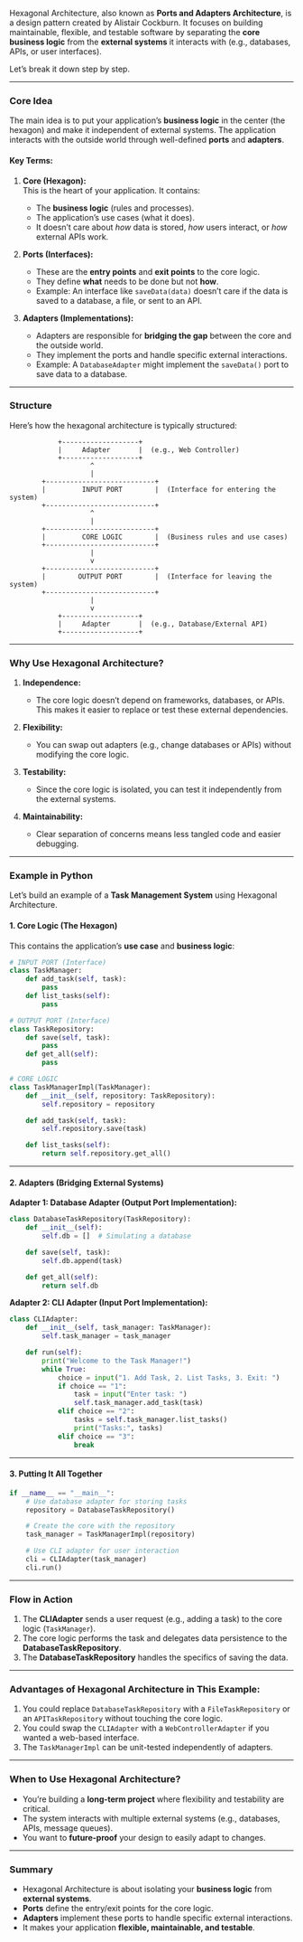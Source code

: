Hexagonal Architecture, also known as **Ports and Adapters Architecture**, is a design pattern created by Alistair Cockburn. It focuses on building maintainable, flexible, and testable software by separating the **core business logic** from the **external systems** it interacts with (e.g., databases, APIs, or user interfaces).

Let’s break it down step by step.

---

### **Core Idea**

The main idea is to put your application’s **business logic** in the center (the hexagon) and make it independent of external systems. The application interacts with the outside world through well-defined **ports** and **adapters**.

#### **Key Terms:**

1. **Core (Hexagon):**  
    This is the heart of your application. It contains:
    
    - The **business logic** (rules and processes).
    - The application’s use cases (what it does).
    - It doesn’t care about _how_ data is stored, _how_ users interact, or _how_ external APIs work.
2. **Ports (Interfaces):**
    
    - These are the **entry points** and **exit points** to the core logic.
    - They define **what** needs to be done but not **how**.
    - Example: An interface like `saveData(data)` doesn’t care if the data is saved to a database, a file, or sent to an API.
3. **Adapters (Implementations):**
    
    - Adapters are responsible for **bridging the gap** between the core and the outside world.
    - They implement the ports and handle specific external interactions.
    - Example: A `DatabaseAdapter` might implement the `saveData()` port to save data to a database.

---

### **Structure**

Here’s how the hexagonal architecture is typically structured:

```
            +-------------------+
            |     Adapter       |  (e.g., Web Controller)
            +-------------------+
                    ^
                    |
        +---------------------------+
        |         INPUT PORT        |  (Interface for entering the system)
        +---------------------------+
                    ^
                    |
        +---------------------------+
        |         CORE LOGIC        |  (Business rules and use cases)
        +---------------------------+
                    |
                    v
        +---------------------------+
        |        OUTPUT PORT        |  (Interface for leaving the system)
        +---------------------------+
                    |
                    v
            +-------------------+
            |     Adapter       |  (e.g., Database/External API)
            +-------------------+
```

---

### **Why Use Hexagonal Architecture?**

1. **Independence:**
    
    - The core logic doesn’t depend on frameworks, databases, or APIs. This makes it easier to replace or test these external dependencies.
2. **Flexibility:**
    
    - You can swap out adapters (e.g., change databases or APIs) without modifying the core logic.
3. **Testability:**
    
    - Since the core logic is isolated, you can test it independently from the external systems.
4. **Maintainability:**
    
    - Clear separation of concerns means less tangled code and easier debugging.

---

### **Example in Python**

Let’s build an example of a **Task Management System** using Hexagonal Architecture.

#### **1. Core Logic (The Hexagon)**

This contains the application’s **use case** and **business logic**:

```python
# INPUT PORT (Interface)
class TaskManager:
    def add_task(self, task):
        pass
    def list_tasks(self):
        pass

# OUTPUT PORT (Interface)
class TaskRepository:
    def save(self, task):
        pass
    def get_all(self):
        pass

# CORE LOGIC
class TaskManagerImpl(TaskManager):
    def __init__(self, repository: TaskRepository):
        self.repository = repository

    def add_task(self, task):
        self.repository.save(task)

    def list_tasks(self):
        return self.repository.get_all()
```

---

#### **2. Adapters (Bridging External Systems)**

**Adapter 1: Database Adapter (Output Port Implementation):**

```python
class DatabaseTaskRepository(TaskRepository):
    def __init__(self):
        self.db = []  # Simulating a database

    def save(self, task):
        self.db.append(task)

    def get_all(self):
        return self.db
```

**Adapter 2: CLI Adapter (Input Port Implementation):**

```python
class CLIAdapter:
    def __init__(self, task_manager: TaskManager):
        self.task_manager = task_manager

    def run(self):
        print("Welcome to the Task Manager!")
        while True:
            choice = input("1. Add Task, 2. List Tasks, 3. Exit: ")
            if choice == "1":
                task = input("Enter task: ")
                self.task_manager.add_task(task)
            elif choice == "2":
                tasks = self.task_manager.list_tasks()
                print("Tasks:", tasks)
            elif choice == "3":
                break
```

---

#### **3. Putting It All Together**

```python
if __name__ == "__main__":
    # Use database adapter for storing tasks
    repository = DatabaseTaskRepository()

    # Create the core with the repository
    task_manager = TaskManagerImpl(repository)

    # Use CLI adapter for user interaction
    cli = CLIAdapter(task_manager)
    cli.run()
```

---

### **Flow in Action**

1. The **CLIAdapter** sends a user request (e.g., adding a task) to the core logic (`TaskManager`).
2. The core logic performs the task and delegates data persistence to the **DatabaseTaskRepository**.
3. The **DatabaseTaskRepository** handles the specifics of saving the data.

---

### **Advantages of Hexagonal Architecture in This Example:**

1. You could replace `DatabaseTaskRepository` with a `FileTaskRepository` or an `APITaskRepository` without touching the core logic.
2. You could swap the `CLIAdapter` with a `WebControllerAdapter` if you wanted a web-based interface.
3. The `TaskManagerImpl` can be unit-tested independently of adapters.

---

### **When to Use Hexagonal Architecture?**

- You’re building a **long-term project** where flexibility and testability are critical.
- The system interacts with multiple external systems (e.g., databases, APIs, message queues).
- You want to **future-proof** your design to easily adapt to changes.

---

### **Summary**

- Hexagonal Architecture is about isolating your **business logic** from **external systems**.
- **Ports** define the entry/exit points for the core logic.
- **Adapters** implement these ports to handle specific external interactions.
- It makes your application **flexible, maintainable, and testable**.
